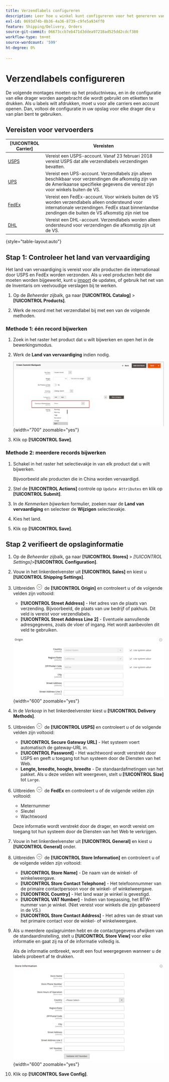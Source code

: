 ```yaml
---
title: Verzendlabels configureren
description: Leer hoe u winkel kunt configureren voor het genereren van verzendlabels.
exl-id: 0693d74b-8b36-4a36-8739-c9fe5a934ff0
feature: Shipping/Delivery, Orders
source-git-commit: 06673ccb7eb471d3ddea97218ad525dd2cdcf380
workflow-type: tm+mt
source-wordcount: '599'
ht-degree: 0%

---
```


# Verzendlabels configureren

De volgende montages moeten op het productniveau, en in de configuratie van elke drager worden aangebracht die wordt gebruikt om etiketten te drukken. Als u labels wilt afdrukken, moet u voor alle carriers een account openen. Dan, voltooi de configuratie in uw opslag voor elke drager die u van plan bent te gebruiken.

## Vereisten voor vervoerders

| [!UICONTROL Carrier] | Vereisten |
|-------|--------|
| [USPS](usps.md) | Vereist een USPS-account. Vanaf 23 februari 2018 vereist USPS dat alle verzendlabels verzendingen bevatten. |
| [UPS](ups.md) | Vereist een UPS-account. Verzendlabels zijn alleen beschikbaar voor verzendingen die afkomstig zijn van de Amerikaanse specifieke gegevens die vereist zijn voor winkels buiten de VS. |
| [FedEx](fedex.md) | Vereist een FedEx-account. Voor winkels buiten de VS worden verzendlabels alleen ondersteund voor internationale verzendingen. FedEx staat binnenlandse zendingen die buiten de VS afkomstig zijn niet toe |
| [DHL](dhl.md) | Vereist een DHL-account. Verzendlabels worden alleen ondersteund voor verzendingen die afkomstig zijn uit de VS. |

{style="table-layout:auto"}

## Stap 1: Controleer het land van vervaardiging

Het land van vervaardiging is vereist voor alle producten die internationaal door USPS en FedEx worden verzonden. Als u veel producten hebt die moeten worden bijgewerkt, kunt u [import](../systems/data-import.md) de updates, of gebruik het net van de Inventaris om veelvoudige verslagen bij te werken.

1. Op de _Beheerder_ zijbalk, ga naar **[!UICONTROL Catalog]** > **[!UICONTROL Products]**.

1. Werk de record met het verzendlabel bij met een van de volgende methoden.

### Methode 1: één record bijwerken

1. Zoek in het raster het product dat u wilt bijwerken en open het in de bewerkingsmodus.

1. Werk de **Land van vervaardiging** indien nodig.

   ![Land van vervaardiging](./assets/product-country-of-manufacture.png){width="700" zoomable="yes"}

1. Klik op **[!UICONTROL Save]**.

### Methode 2: meerdere records bijwerken

1. Schakel in het raster het selectievakje in van elk product dat u wilt bijwerken.

   Bijvoorbeeld alle producten die in China worden vervaardigd.

1. Stel de **[!UICONTROL Actions]** controle op `Update Attributes` en klik op **[!UICONTROL Submit]**.

1. In de _Kenmerken bijwerken_ formulier, zoeken naar de **Land van vervaardiging** en selecteer de **Wijzigen** selectievakje.

1. Kies het land.

1. Klik op **[!UICONTROL Save]**.

## Stap 2 verifieert de opslaginformatie

1. Op de _Beheerder_ zijbalk, ga naar **[!UICONTROL Stores]** > _[!UICONTROL Settings]_>**[!UICONTROL Configuration]**.

1. Vouw in het linkerdeelvenster uit **[!UICONTROL Sales]** en kiest u **[!UICONTROL Shipping Settings]**.

1. Uitbreiden ![Expansiekiezer](../assets/icon-display-expand.png) de **[!UICONTROL Origin]** en controleert u of de volgende velden zijn voltooid:

   - **[!UICONTROL Street Address]** - Het adres van de plaats van verzending. Bijvoorbeeld, de plaats van uw bedrijf of pakhuis. Dit veld is vereist voor verzendlabels.
   - **[!UICONTROL Street Address Line 2]** - Eventuele aanvullende adresgegevens, zoals de vloer of ingang. Het wordt aanbevolen dit veld te gebruiken.

   ![Oorsprong](../configuration-reference/sales/assets/shipping-settings-origin.png){width="600" zoomable="yes"}

1. In de _Verkoop_ in het linkerdeelvenster kiest u **[!UICONTROL Delivery Methods]**.

1. Uitbreiden ![Expansiekiezer](../assets/icon-display-expand.png) de **[!UICONTROL USPS]** en controleert u of de volgende velden zijn voltooid:

   - **[!UICONTROL Secure Gateway URL]** - Het systeem voert automatisch de gateway-URL in.
   - **[!UICONTROL Password]** - Het wachtwoord wordt verstrekt door USPS en geeft u toegang tot hun systeem door de Diensten van het Web.
   - **Lengte, breedte, hoogte, breedte** - De standaardafmetingen van het pakket. Als u deze velden wilt weergeven, stelt u **[!UICONTROL Size]** tot `Large`.

1. Uitbreiden ![Expansiekiezer](../assets/icon-display-expand.png) de **FedEx** en controleert u of de volgende velden zijn voltooid:

   - Meternummer
   - Sleutel
   - Wachtwoord

   Deze informatie wordt verstrekt door de drager, en wordt vereist om toegang tot hun systeem door de Diensten van het Web te verkrijgen.

1. Vouw in het linkerdeelvenster uit **[!UICONTROL General]** en kiest u **[!UICONTROL General]** onder.

1. Uitbreiden ![Expansiekiezer](../assets/icon-display-expand.png) de **[!UICONTROL Store Information]** en controleert u of de volgende velden zijn voltooid:

   - **[!UICONTROL Store Name]** - De naam van de winkel- of winkelweergave.
   - **[!UICONTROL Store Contact Telephone]** - Het telefoonnummer van de primaire contactpersoon voor de winkel- of winkelweergave.
   - **[!UICONTROL Country]** - Het land waar je winkel is gevestigd.
   - **[!UICONTROL VAT Number]** - Indien van toepassing, het BTW-nummer van je winkel. (Niet vereist voor winkels die zijn gebaseerd in de VS.)
   - **[!UICONTROL Store Contact Address]** - Het adres van de straat van het primaire contact voor de winkel- of winkelweergave.

1. Als u meerdere opslagruimten hebt en de contactgegevens afwijken van de standaardinstelling, stelt u **[!UICONTROL Store View]** voor elke informatie en gaat zij na of de informatie volledig is.

   Als de informatie ontbreekt, wordt een fout weergegeven wanneer u de labels probeert af te drukken.

   ![Opslaggegevens](../configuration-reference/general/assets/general-store-information.png){width="600" zoomable="yes"}

1. Klik op **[!UICONTROL Save Config]**.
